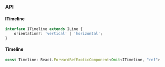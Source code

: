 

### API

#### ITimeline

```ts
interface ITimeline extends ILine {
    orientation?: 'vertical' | 'horizontal';
}
```

#### Timeline

```ts
const Timeline: React.ForwardRefExoticComponent<Omit<ITimeline, "ref"> & React.RefAttributes<unknown>>;
```

